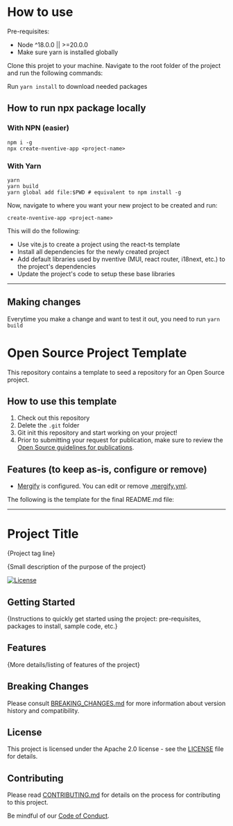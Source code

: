 # How to use

Pre-requisites:

- Node ^18.0.0 || >=20.0.0
- Make sure yarn is installed globally

Clone this projet to your machine. Navigate to the root folder of the project and run the following commands:

Run `yarn install` to download needed packages

## How to run npx package locally

### With NPN (easier)

```
npm i -g
npx create-nventive-app <project-name>
```

### With Yarn

```
yarn
yarn build
yarn global add file:$PWD # equivalent to npm install -g
```

Now, navigate to where you want your new project to be created and run:

```
create-nventive-app <project-name>
```

This will do the following:

- Use vite.js to create a project using the react-ts template
- Install all dependencies for the newly created project
- Add default libraries used by nventive (MUI, react router, i18next, etc.) to the project's dependencies
- Update the project's code to setup these base libraries

---

## Making changes

Everytime you make a change and want to test it out, you need to run `yarn build`

# Open Source Project Template

This repository contains a template to seed a repository for an Open Source
project.

## How to use this template

1. Check out this repository
2. Delete the `.git` folder
3. Git init this repository and start working on your project!
4. Prior to submitting your request for publication, make sure to review the
   [Open Source guidelines for publications](https://nventive.visualstudio.com/Internal/_wiki/wikis/Internal_wiki?wikiVersion=GBwikiMaster&pagePath=%2FOpen%20Source%2FPublishing&pageId=7120).

## Features (to keep as-is, configure or remove)

- [Mergify](https://mergify.io/) is configured. You can edit or remove [.mergify.yml](/.mergify.yml).

The following is the template for the final README.md file:

---

# Project Title

{Project tag line}

{Small description of the purpose of the project}

[![License](https://img.shields.io/badge/License-Apache%202.0-blue.svg)](LICENSE)

## Getting Started

{Instructions to quickly get started using the project: pre-requisites, packages
to install, sample code, etc.}

## Features

{More details/listing of features of the project}

## Breaking Changes

Please consult [BREAKING_CHANGES.md](BREAKING_CHANGES.md) for more information about version
history and compatibility.

## License

This project is licensed under the Apache 2.0 license - see the
[LICENSE](LICENSE) file for details.

## Contributing

Please read [CONTRIBUTING.md](CONTRIBUTING.md) for details on the process for
contributing to this project.

Be mindful of our [Code of Conduct](CODE_OF_CONDUCT.md).
